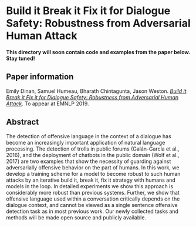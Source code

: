 # Build it Break it Fix it for Dialogue Safety: Robustness from Adversarial Human Attack

**This directory will soon contain code and examples from the paper below. Stay tuned!**

## Paper information
Emily Dinan, Samuel Humeau, Bharath Chintagunta, Jason Weston.
_[Build it Break it Fix it for Dialogue Safety: Robustness from Adversarial Human Attack](https://arxiv.org/abs/1908.06083)_.
To appear at EMNLP 2019.

## Abstract
The detection of offensive language in the context of a dialogue has become an increasingly important application of natural language processing. The detection of trolls in public forums (Galán-García et al., 2016), and the deployment of chatbots in the public domain (Wolf et al., 2017) are two examples that show the necessity of guarding against adversarially offensive behavior on the part of humans. In this work, we develop a training scheme for a model to become robust to such human attacks by an iterative build it, break it, fix it strategy with humans and models in the loop. In detailed experiments we show this approach is considerably more robust than previous systems. Further, we show that offensive language used within a conversation critically depends on the dialogue context, and cannot be viewed as a single sentence offensive detection task as in most previous work. Our newly collected tasks and methods will be made open source and publicly available.
